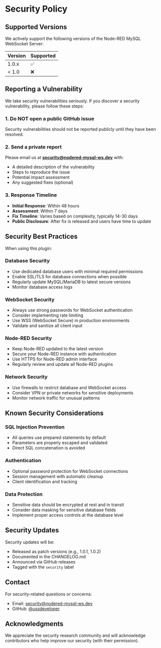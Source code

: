 # Security Policy

## Supported Versions

We actively support the following versions of the Node-RED MySQL WebSocket Server:

| Version | Supported          |
| ------- | ------------------ |
| 1.0.x   | :white_check_mark: |
| < 1.0   | :x:                |

## Reporting a Vulnerability

We take security vulnerabilities seriously. If you discover a security vulnerability, please follow these steps:

### 1. **Do NOT** open a public GitHub issue

Security vulnerabilities should not be reported publicly until they have been resolved.

### 2. Send a private report

Please email us at **security@nodered-mysql-ws.dev** with:

- A detailed description of the vulnerability
- Steps to reproduce the issue
- Potential impact assessment
- Any suggested fixes (optional)

### 3. Response Timeline

- **Initial Response**: Within 48 hours
- **Assessment**: Within 7 days
- **Fix Timeline**: Varies based on complexity, typically 14-30 days
- **Public Disclosure**: After fix is released and users have time to update

## Security Best Practices

When using this plugin:

### Database Security
- Use dedicated database users with minimal required permissions
- Enable SSL/TLS for database connections when possible
- Regularly update MySQL/MariaDB to latest secure versions
- Monitor database access logs

### WebSocket Security
- Always use strong passwords for WebSocket authentication
- Consider implementing rate limiting
- Use WSS (WebSocket Secure) in production environments
- Validate and sanitize all client input

### Node-RED Security
- Keep Node-RED updated to the latest version
- Secure your Node-RED instance with authentication
- Use HTTPS for Node-RED admin interface
- Regularly review and update all Node-RED plugins

### Network Security
- Use firewalls to restrict database and WebSocket access
- Consider VPN or private networks for sensitive deployments
- Monitor network traffic for unusual patterns

## Known Security Considerations

### SQL Injection Prevention
- All queries use prepared statements by default
- Parameters are properly escaped and validated
- Direct SQL concatenation is avoided

### Authentication
- Optional password protection for WebSocket connections
- Session management with automatic cleanup
- Client identification and tracking

### Data Protection
- Sensitive data should be encrypted at rest and in transit
- Consider data masking for sensitive database fields
- Implement proper access controls at the database level

## Security Updates

Security updates will be:
- Released as patch versions (e.g., 1.0.1, 1.0.2)
- Documented in the CHANGELOG.md
- Announced via GitHub releases
- Tagged with the `security` label

## Contact

For security-related questions or concerns:
- Email: security@nodered-mysql-ws.dev
- GitHub: [@ussdeveloper](https://github.com/ussdeveloper)

## Acknowledgments

We appreciate the security research community and will acknowledge contributors who help improve our security (with their permission).
